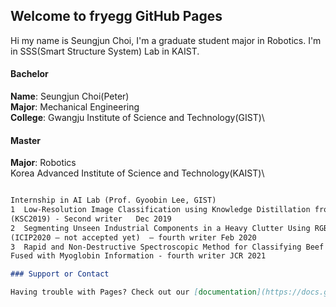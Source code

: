 ## Welcome to fryegg GitHub Pages

Hi my name is Seungjun Choi, I'm a graduate student major in Robotics. I'm in SSS(Smart Structure System) Lab in KAIST.

#### Bachelor
**Name**: Seungjun Choi(Peter)\
**Major**: Mechanical Engineering\
**College**: Gwangju Institute of Science and Technology(GIST)\

#### Master
**Major**: Robotics\
Korea Advanced Institute of Science and Technology(KAIST)\
 
```markdown

Internship in AI Lab (Prof. Gyoobin Lee, GIST)
1  Low-Resolution Image Classification using Knowledge Distillation from High-Resolution Image via Self-Attention Map 
(KSC2019) - Second writer 	Dec 2019
2  Segmenting Unseen Industrial Components in a Heavy Clutter Using RGB-D Fusion and Synthetic Data 
(ICIP2020 – not accepted yet)  – fourth writer Feb 2020
3  Rapid and Non-Destructive Spectroscopic Method for Classifying Beef Freshness using a Deep Spectral Network 
Fused with Myoglobin Information - fourth writer JCR 2021

### Support or Contact

Having trouble with Pages? Check out our [documentation](https://docs.github.com/categories/github-pages-basics/) or [contact support](https://support.github.com/contact) and we’ll help you sort it out.
